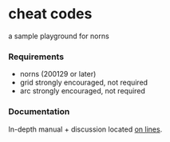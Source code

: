 # cheat codes

a sample playground for norns

### Requirements

- norns (200129 or later)
- grid strongly encouraged, not required
- arc strongly encouraged, not required

### Documentation

In-depth manual + discussion located [on lines](https://llllllll.co/t/cheat-codes-v1-1-1-1-1-1-1-1-latest-update-feb-18-2020-pm/29484).

